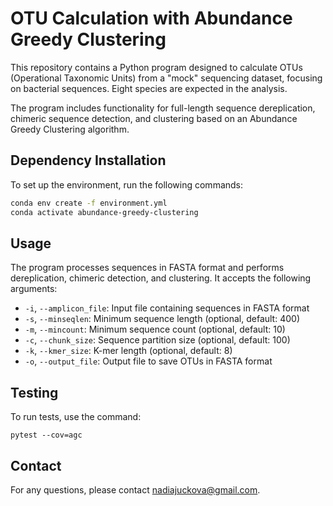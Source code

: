 # OTU Calculation with Abundance Greedy Clustering

This repository contains a Python program designed to calculate OTUs (Operational Taxonomic Units) from a "mock" sequencing dataset, focusing on bacterial sequences. Eight species are expected in the analysis.

The program includes functionality for full-length sequence dereplication, chimeric sequence detection, and clustering based on an Abundance Greedy Clustering algorithm.

## Dependency Installation

To set up the environment, run the following commands:
```bash
conda env create -f environment.yml
conda activate abundance-greedy-clustering
```

## Usage

The program processes sequences in FASTA format and performs dereplication, chimeric detection, and clustering. It accepts the following arguments:

- `-i`, `--amplicon_file`: Input file containing sequences in FASTA format
- `-s`, `--minseqlen`: Minimum sequence length (optional, default: 400)
- `-m`, `--mincount`: Minimum sequence count (optional, default: 10)
- `-c`, `--chunk_size`: Sequence partition size (optional, default: 100)
- `-k`, `--kmer_size`: K-mer length (optional, default: 8)
- `-o`, `--output_file`: Output file to save OTUs in FASTA format

## Testing

To run tests, use the command:
```
pytest --cov=agc
```

## Contact

For any questions, please contact nadiajuckova@gmail.com.

